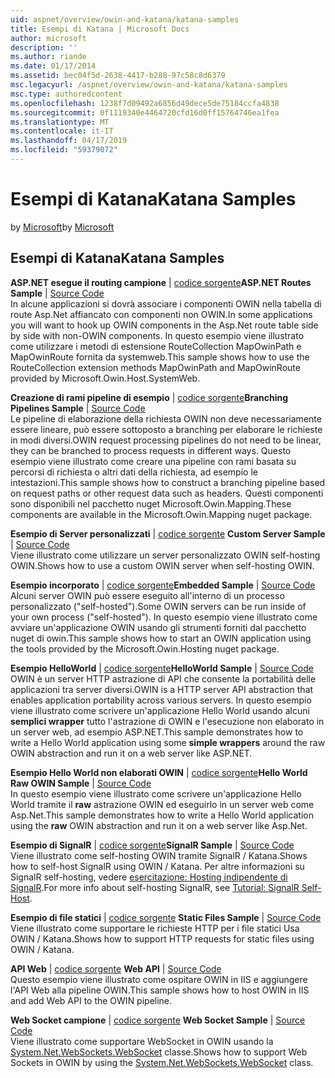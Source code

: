 ```yaml
---
uid: aspnet/overview/owin-and-katana/katana-samples
title: Esempi di Katana | Microsoft Docs
author: microsoft
description: ''
ms.author: riande
ms.date: 01/17/2014
ms.assetid: bec04f5d-2638-4417-b288-97c58c8d6379
msc.legacyurl: /aspnet/overview/owin-and-katana/katana-samples
msc.type: authoredcontent
ms.openlocfilehash: 1238f7d09492a6856d49dece5de75184ccfa4838
ms.sourcegitcommit: 0f1119340e4464720cfd16d0ff15764746ea1fea
ms.translationtype: MT
ms.contentlocale: it-IT
ms.lasthandoff: 04/17/2019
ms.locfileid: "59379072"
---
```

# <a name="katana-samples"></a><span data-ttu-id="142c5-102">Esempi di Katana</span><span class="sxs-lookup"><span data-stu-id="142c5-102">Katana Samples</span></span>

<span data-ttu-id="142c5-103">by [Microsoft](https://github.com/microsoft)</span><span class="sxs-lookup"><span data-stu-id="142c5-103">by [Microsoft](https://github.com/microsoft)</span></span>

## <a name="katana-samples"></a><span data-ttu-id="142c5-104">Esempi di Katana</span><span class="sxs-lookup"><span data-stu-id="142c5-104">Katana Samples</span></span>

<span data-ttu-id="142c5-105">**ASP.NET esegue il routing campione** | [codice sorgente](https://github.com/aspnet/samples/tree/master/samples/aspnet/Katana/AspNetRoutes)</span><span class="sxs-lookup"><span data-stu-id="142c5-105">**ASP.NET Routes Sample** | [Source Code](https://github.com/aspnet/samples/tree/master/samples/aspnet/Katana/AspNetRoutes)</span></span>  
<span data-ttu-id="142c5-106">In alcune applicazioni si dovrà associare i componenti OWIN nella tabella di route Asp.Net affiancato con componenti non OWIN.</span><span class="sxs-lookup"><span data-stu-id="142c5-106">In some applications you will want to hook up OWIN components in the Asp.Net route table side by side with non-OWIN components.</span></span> <span data-ttu-id="142c5-107">In questo esempio viene illustrato come utilizzare i metodi di estensione RouteCollection MapOwinPath e MapOwinRoute fornita da systemweb.</span><span class="sxs-lookup"><span data-stu-id="142c5-107">This sample shows how to use the RouteCollection extension methods MapOwinPath and MapOwinRoute provided by Microsoft.Owin.Host.SystemWeb.</span></span>

<span data-ttu-id="142c5-108">**Creazione di rami pipeline di esempio** | [codice sorgente](https://github.com/aspnet/samples/tree/master/samples/aspnet/Katana/BranchingPipelines)</span><span class="sxs-lookup"><span data-stu-id="142c5-108">**Branching Pipelines Sample** | [Source Code](https://github.com/aspnet/samples/tree/master/samples/aspnet/Katana/BranchingPipelines)</span></span>  
<span data-ttu-id="142c5-109">Le pipeline di elaborazione della richiesta OWIN non deve necessariamente essere lineare, può essere sottoposto a branching per elaborare le richieste in modi diversi.</span><span class="sxs-lookup"><span data-stu-id="142c5-109">OWIN request processing pipelines do not need to be linear, they can be branched to process requests in different ways.</span></span> <span data-ttu-id="142c5-110">Questo esempio viene illustrato come creare una pipeline con rami basata su percorsi di richiesta o altri dati della richiesta, ad esempio le intestazioni.</span><span class="sxs-lookup"><span data-stu-id="142c5-110">This sample shows how to construct a branching pipeline based on request paths or other request data such as headers.</span></span> <span data-ttu-id="142c5-111">Questi componenti sono disponibili nel pacchetto nuget Microsoft.Owin.Mapping.</span><span class="sxs-lookup"><span data-stu-id="142c5-111">These components are available in the Microsoft.Owin.Mapping nuget package.</span></span>

<span data-ttu-id="142c5-112">**Esempio di Server personalizzati** | [codice sorgente](https://github.com/aspnet/samples/tree/master/samples/aspnet/Katana/CustomServer) </span><span class="sxs-lookup"><span data-stu-id="142c5-112">**Custom Server Sample** | [Source Code](https://github.com/aspnet/samples/tree/master/samples/aspnet/Katana/CustomServer) </span></span>  
<span data-ttu-id="142c5-113">Viene illustrato come utilizzare un server personalizzato OWIN self-hosting OWIN.</span><span class="sxs-lookup"><span data-stu-id="142c5-113">Shows how to use a custom OWIN server when self-hosting OWIN.</span></span>

<span data-ttu-id="142c5-114">**Esempio incorporato** | [codice sorgente](https://github.com/aspnet/samples/tree/master/samples/aspnet/Katana/Embedded)</span><span class="sxs-lookup"><span data-stu-id="142c5-114">**Embedded Sample** | [Source Code](https://github.com/aspnet/samples/tree/master/samples/aspnet/Katana/Embedded)</span></span>  
<span data-ttu-id="142c5-115">Alcuni server OWIN può essere eseguito all'interno di un processo personalizzato (&quot;self-hosted&quot;).</span><span class="sxs-lookup"><span data-stu-id="142c5-115">Some OWIN servers can be run inside of your own process (&quot;self-hosted&quot;).</span></span> <span data-ttu-id="142c5-116">In questo esempio viene illustrato come avviare un'applicazione OWIN usando gli strumenti forniti dal pacchetto nuget di owin.</span><span class="sxs-lookup"><span data-stu-id="142c5-116">This sample shows how to start an OWIN application using the tools provided by the Microsoft.Owin.Hosting nuget package.</span></span>

<span data-ttu-id="142c5-117">**Esempio HelloWorld** | [codice sorgente](https://github.com/aspnet/samples/tree/master/samples/aspnet/Katana/HelloWorld)</span><span class="sxs-lookup"><span data-stu-id="142c5-117">**HelloWorld Sample** | [Source Code](https://github.com/aspnet/samples/tree/master/samples/aspnet/Katana/HelloWorld)</span></span>  
<span data-ttu-id="142c5-118">OWIN è un server HTTP astrazione di API che consente la portabilità delle applicazioni tra server diversi.</span><span class="sxs-lookup"><span data-stu-id="142c5-118">OWIN is a HTTP server API abstraction that enables application portability across various servers.</span></span> <span data-ttu-id="142c5-119">In questo esempio viene illustrato come scrivere un'applicazione Hello World usando alcuni **semplici wrapper** tutto l'astrazione di OWIN e l'esecuzione non elaborato in un server web, ad esempio ASP.NET.</span><span class="sxs-lookup"><span data-stu-id="142c5-119">This sample demonstrates how to write a Hello World application using some **simple wrappers** around the raw OWIN abstraction and run it on a web server like ASP.NET.</span></span>

<span data-ttu-id="142c5-120">**Esempio Hello World non elaborati OWIN** | [codice sorgente](https://github.com/aspnet/samples/tree/master/samples/aspnet/Katana/HelloWorldRawOwin)</span><span class="sxs-lookup"><span data-stu-id="142c5-120">**Hello World Raw OWIN Sample** | [Source Code](https://github.com/aspnet/samples/tree/master/samples/aspnet/Katana/HelloWorldRawOwin)</span></span>  
<span data-ttu-id="142c5-121">In questo esempio viene illustrato come scrivere un'applicazione Hello World tramite il **raw** astrazione OWIN ed eseguirlo in un server web come Asp.Net.</span><span class="sxs-lookup"><span data-stu-id="142c5-121">This sample demonstrates how to write a Hello World application using the **raw** OWIN abstraction and run it on a web server like Asp.Net.</span></span>

<span data-ttu-id="142c5-122">**Esempio di SignalR** | [codice sorgente](https://github.com/aspnet/samples/tree/master/samples/aspnet/Katana/SignalR)</span><span class="sxs-lookup"><span data-stu-id="142c5-122">**SignalR Sample** | [Source Code](https://github.com/aspnet/samples/tree/master/samples/aspnet/Katana/SignalR)</span></span>  
<span data-ttu-id="142c5-123">Viene illustrato come self-hosting OWIN tramite SignalR / Katana.</span><span class="sxs-lookup"><span data-stu-id="142c5-123">Shows how to self-host SignalR using OWIN / Katana.</span></span> <span data-ttu-id="142c5-124">Per altre informazioni su SignalR self-hosting, vedere [esercitazione: Hosting indipendente di SignalR](../../../signalr/overview/deployment/tutorial-signalr-self-host.md).</span><span class="sxs-lookup"><span data-stu-id="142c5-124">For more info about self-hosting SignalR, see [Tutorial: SignalR Self-Host](../../../signalr/overview/deployment/tutorial-signalr-self-host.md).</span></span>

<span data-ttu-id="142c5-125">**Esempio di file statici** | [codice sorgente](https://github.com/aspnet/samples/tree/master/samples/aspnet/Katana/StaticFilesSample) </span><span class="sxs-lookup"><span data-stu-id="142c5-125">**Static Files Sample** | [Source Code](https://github.com/aspnet/samples/tree/master/samples/aspnet/Katana/StaticFilesSample) </span></span>  
<span data-ttu-id="142c5-126">Viene illustrato come supportare le richieste HTTP per i file statici Usa OWIN / Katana.</span><span class="sxs-lookup"><span data-stu-id="142c5-126">Shows how to support HTTP requests for static files using OWIN / Katana.</span></span>

<span data-ttu-id="142c5-127">**API Web** | [codice sorgente](https://github.com/aspnet/samples/tree/master/samples/aspnet/Katana/WebApi) </span><span class="sxs-lookup"><span data-stu-id="142c5-127">**Web API** | [Source Code](https://github.com/aspnet/samples/tree/master/samples/aspnet/Katana/WebApi) </span></span>  
<span data-ttu-id="142c5-128">Questo esempio viene illustrato come ospitare OWIN in IIS e aggiungere l'API Web alla pipeline OWIN.</span><span class="sxs-lookup"><span data-stu-id="142c5-128">This sample shows how to host OWIN in IIS and add Web API to the OWIN pipeline.</span></span>

<span data-ttu-id="142c5-129">**Web Socket campione** | [codice sorgente](https://github.com/aspnet/samples/tree/master/samples/aspnet/Katana/WebSocketSample) </span><span class="sxs-lookup"><span data-stu-id="142c5-129">**Web Socket Sample** | [Source Code](https://github.com/aspnet/samples/tree/master/samples/aspnet/Katana/WebSocketSample) </span></span>  
<span data-ttu-id="142c5-130">Viene illustrato come supportare WebSocket in OWIN usando la [System.Net.WebSockets.WebSocket](https://msdn.microsoft.com/library/system.net.websockets.websocket(v=vs.110).aspx) classe.</span><span class="sxs-lookup"><span data-stu-id="142c5-130">Shows how to support Web Sockets in OWIN by using the [System.Net.WebSockets.WebSocket](https://msdn.microsoft.com/library/system.net.websockets.websocket(v=vs.110).aspx) class.</span></span>
